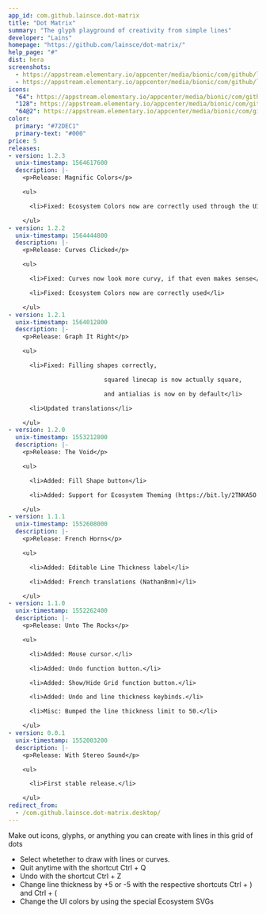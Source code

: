 ```yaml
---
app_id: com.github.lainsce.dot-matrix
title: "Dot Matrix"
summary: "The glyph playground of creativity from simple lines"
developer: "Lains"
homepage: "https://github.com/lainsce/dot-matrix/"
help_page: "#"
dist: hera
screenshots:
  - https://appstream.elementary.io/appcenter/media/bionic/com/github/lainsce.dot-matrix/6EA1A7F6C4577DA57B4481A7B139ED95/screenshots/image-1_orig.png
  - https://appstream.elementary.io/appcenter/media/bionic/com/github/lainsce.dot-matrix/6EA1A7F6C4577DA57B4481A7B139ED95/screenshots/image-2_orig.png
icons:
  "64": https://appstream.elementary.io/appcenter/media/bionic/com/github/lainsce.dot-matrix/6EA1A7F6C4577DA57B4481A7B139ED95/icons/64x64/com.github.lainsce.dot-matrix_com.github.lainsce.dot-matrix.png
  "128": https://appstream.elementary.io/appcenter/media/bionic/com/github/lainsce.dot-matrix/6EA1A7F6C4577DA57B4481A7B139ED95/icons/128x128/com.github.lainsce.dot-matrix_com.github.lainsce.dot-matrix.png
  "64@2": https://appstream.elementary.io/appcenter/media/bionic/com/github/lainsce.dot-matrix/6EA1A7F6C4577DA57B4481A7B139ED95/icons/64x64@2/com.github.lainsce.dot-matrix_com.github.lainsce.dot-matrix.png
color:
  primary: "#72DEC1"
  primary-text: "#000"
price: 5
releases:
- version: 1.2.3
  unix-timestamp: 1564617600
  description: |-
    <p>Release: Magnific Colors</p>

    <ul>

      <li>Fixed: Ecosystem Colors now are correctly used through the UI</li>

    </ul>
- version: 1.2.2
  unix-timestamp: 1564444800
  description: |-
    <p>Release: Curves Clicked</p>

    <ul>

      <li>Fixed: Curves now look more curvy, if that even makes sense</li>

      <li>Fixed: Ecosystem Colors now are correctly used</li>

    </ul>
- version: 1.2.1
  unix-timestamp: 1564012800
  description: |-
    <p>Release: Graph It Right</p>

    <ul>

      <li>Fixed: Filling shapes correctly,

                           squared linecap is now actually square,

                           and antialias is now on by default</li>

      <li>Updated translations</li>

    </ul>
- version: 1.2.0
  unix-timestamp: 1553212800
  description: |-
    <p>Release: The Void</p>

    <ul>

      <li>Added: Fill Shape button</li>

      <li>Added: Support for Ecosystem Theming (https://bit.ly/2TNKA5O for info)</li>

    </ul>
- version: 1.1.1
  unix-timestamp: 1552608000
  description: |-
    <p>Release: French Horns</p>

    <ul>

      <li>Added: Editable Line Thickness label</li>

      <li>Added: French translations (NathanBnm)</li>

    </ul>
- version: 1.1.0
  unix-timestamp: 1552262400
  description: |-
    <p>Release: Unto The Rocks</p>

    <ul>

      <li>Added: Mouse cursor.</li>

      <li>Added: Undo function button.</li>

      <li>Added: Show/Hide Grid function button.</li>

      <li>Added: Undo and line thickness keybinds.</li>

      <li>Misc: Bumped the line thickness limit to 50.</li>

    </ul>
- version: 0.0.1
  unix-timestamp: 1552003200
  description: |-
    <p>Release: With Stereo Sound</p>

    <ul>

      <li>First stable release.</li>

    </ul>
redirect_from:
  - /com.github.lainsce.dot-matrix.desktop/
---
```


<p>Make out icons, glyphs, or anything you can create with lines in this grid of dots</p>
<ul>
  <li>Select whetether to draw with lines or curves.</li>
  <li>Quit anytime with the shortcut Ctrl + Q</li>
  <li>Undo with the shortcut Ctrl + Z</li>
  <li>Change line thickness by +5 or -5 with the respective shortcuts Ctrl + ) and Ctrl + (</li>
  <li>Change the UI colors by using the special Ecosystem SVGs</li>
</ul>